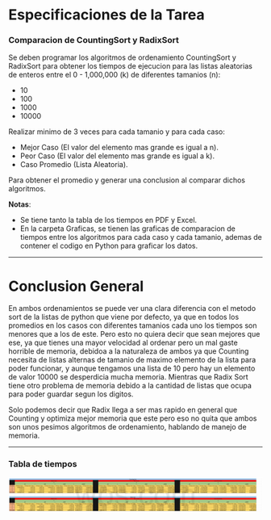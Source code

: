 # Especificaciones de la Tarea
### Comparacion de CountingSort y RadixSort
Se deben programar los algoritmos de ordenamiento CountingSort y RadixSort para obtener los tiempos de ejecucion para las listas aleatorias de enteros entre el 0 - 1,000,000 (k) de diferentes tamanios (n):

- 10
- 100
- 1000
- 10000

Realizar minimo de 3 veces para cada tamanio y para cada caso:

- Mejor Caso (El valor del elemento mas grande es igual a n).
- Peor Caso (El valor del elemento mas grande es igual a k).
- Caso Promedio (Lista Aleatoria).

Para obtener el promedio y generar una conclusion al comparar dichos algoritmos.

**Notas**: 

- Se tiene tanto la tabla de los tiempos en PDF y Excel.
- En la carpeta Graficas, se tienen las graficas de comparacion de tiempos entre los algoritmos para cada caso y cada tamanio, ademas de contener el codigo en Python para graficar los datos.

---
# Conclusion General
En ambos ordenamientos se puede ver una clara diferencia con el metodo sort de la listas de python que viene por defecto, ya que en todos los promedios en los casos con diferentes tamanios cada uno los tiempos son menores que a los de este. Pero esto no quiera decir que sean mejores que ese, ya que tienes una mayor velocidad al ordenar pero un mal gaste horrible de memoria, debidoa a la naturaleza de ambos ya que Counting necesita de listas alternas de tamanio de maximo elemento de la lista para poder funcionar, y aunque tengamos una lista de 10 pero hay un elemento de valor 10000 se desperdicia mucha memoria. Mientras que Radix Sort tiene otro problema de memoria debido a la cantidad de listas que ocupa para poder guardar segun los digitos.   

Solo podemos decir que Radix llega a ser mas rapido en general que Counting y optimiza mejor memoria que este pero eso no quita que ambos son unos pesimos algoritmos de ordenamiento, hablando de manejo de memoria.  

---
### Tabla de tiempos
![Tabla de Tiempos](Tabla.png)
